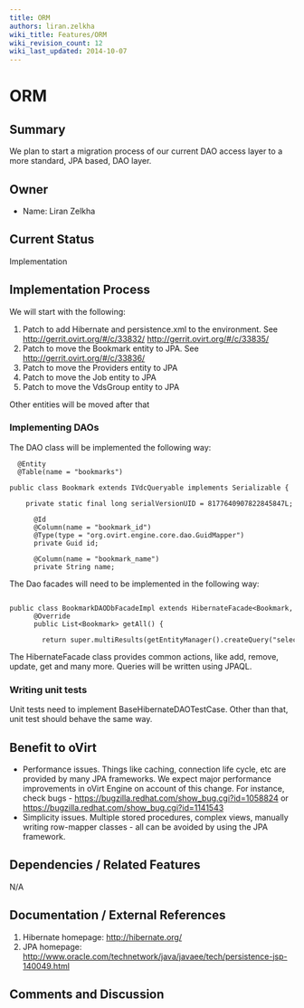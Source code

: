 ```yaml
---
title: ORM
authors: liran.zelkha
wiki_title: Features/ORM
wiki_revision_count: 12
wiki_last_updated: 2014-10-07
---
```


# ORM

## Summary

We plan to start a migration process of our current DAO access layer to a more standard, JPA based, DAO layer.

## Owner

*   Name: Liran Zelkha

## Current Status

Implementation

## Implementation Process

We will start with the following:

1.  Patch to add Hibernate and persistence.xml to the environment. See <http://gerrit.ovirt.org/#/c/33832/> <http://gerrit.ovirt.org/#/c/33835/>
2.  Patch to move the Bookmark entity to JPA. See <http://gerrit.ovirt.org/#/c/33836/>
3.  Patch to move the Providers entity to JPA
4.  Patch to move the Job entity to JPA
5.  Patch to move the VdsGroup entity to JPA

Other entities will be moved after that

### Implementing DAOs

The DAO class will be implemented the following way:

      @Entity
      @Table(name = "bookmarks")
      public class Bookmark extends IVdcQueryable implements Serializable {
          private static final long serialVersionUID = 8177640907822845847L;

          @Id
          @Column(name = "bookmark_id")
          @Type(type = "org.ovirt.engine.core.dao.GuidMapper")
          private Guid id;

          @Column(name = "bookmark_name")
          private String name;

The Dao facades will need to be implemented in the following way:

      public class BookmarkDAODbFacadeImpl extends HibernateFacade<Bookmark, Guid> implements BookmarkDAO {
          @Override
          public List<Bookmark> getAll() {
              return super.multiResults(getEntityManager().createQuery("select b from Bookmark b"));

The HibernateFacade class provides common actions, like add, remove, update, get and many more. Queries will be written using JPAQL.

### Writing unit tests

Unit tests need to implement BaseHibernateDAOTestCase. Other than that, unit test should behave the same way.

## Benefit to oVirt

*   Performance issues. Things like caching, connection life cycle, etc are provided by many JPA frameworks. We expect major performance improvements in oVirt Engine on account of this change. For instance, check bugs - <https://bugzilla.redhat.com/show_bug.cgi?id=1058824> or <https://bugzilla.redhat.com/show_bug.cgi?id=1141543>
*   Simplicity issues. Multiple stored procedures, complex views, manually writing row-mapper classes - all can be avoided by using the JPA framework.

## Dependencies / Related Features

N/A

## Documentation / External References

1.  Hibernate homepage: <http://hibernate.org/>
2.  JPA homepage: <http://www.oracle.com/technetwork/java/javaee/tech/persistence-jsp-140049.html>

## Comments and Discussion

